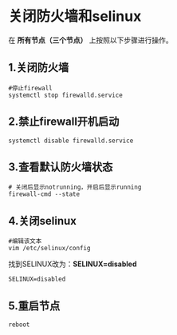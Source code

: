关闭防火墙和selinux
================================================================================
在 **所有节点（三个节点）** 上按照以下步骤进行操作。

## 1.关闭防火墙
```shell
#停止firewall
systemctl stop firewalld.service
```

## 2.禁止firewall开机启动
```shell
systemctl disable firewalld.service
```

## 3.查看默认防火墙状态
```shell
# 关闭后显示notrunning，开启后显示running
firewall-cmd --state
```

## 4.关闭selinux
```shell
#编辑该文本
vim /etc/selinux/config
```
找到SELINUX改为：**SELINUX=disabled**
```
SELINUX=disabled
```

## 5.重启节点
```shell
reboot
```
